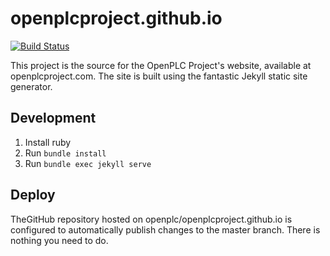 # openplcproject.github.io

[![Build Status](https://travis-ci.com/openplcproject/openplcproject.github.io.svg?branch=master)](https://travis-ci.com/openplcproject/openplcproject.github.io)

This project is the source for the OpenPLC Project's website, available
at openplcproject.com. The site is built using the fantastic Jekyll static
site generator.

## Development

1. Install ruby
1. Run `bundle install`
1. Run `bundle exec jekyll serve`

## Deploy

TheGitHub repository hosted on openplc/openplcproject.github.io is configured
to automatically publish changes to the master branch. There is nothing you
need to do.
